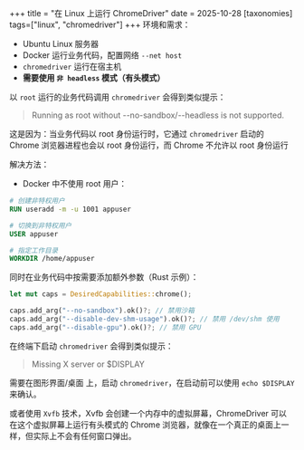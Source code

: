 +++
title = "在 Linux 上运行 ChromeDriver"
date = 2025-10-28
[taxonomies]
tags=["linux", "chromedriver"]
+++
环境和需求：
- Ubuntu Linux 服务器
- Docker 运行业务代码，配置网络 `--net host`
- `chromedriver` 运行在宿主机
- **需要使用 `非 headless` 模式（有头模式）**

以 `root` 运行的业务代码调用 `chromedriver` 会得到类似提示：
> Running as root without --no-sandbox/--headless is not supported.

这是因为：当业务代码以 root 身份运行时，它通过 `chromedriver` 启动的 Chrome 浏览器进程也会以 root 身份运行，而 Chrome 不允许以 root 身份运行

解决方法：
- Docker 中不使用 root 用户：
```Dockerfile
# 创建非特权用户
RUN useradd -m -u 1001 appuser

# 切换到非特权用户
USER appuser

# 指定工作目录
WORKDIR /home/appuser
```

同时在业务代码中按需要添加额外参数（Rust 示例）：
```rust
let mut caps = DesiredCapabilities::chrome();

caps.add_arg("--no-sandbox").ok()?; // 禁用沙箱
caps.add_arg("--disable-dev-shm-usage").ok()?; // 禁用 /dev/shm 使用
caps.add_arg("--disable-gpu").ok()?; // 禁用 GPU
```


在终端下启动 `chromedriver` 会得到类似提示：
> Missing X server or $DISPLAY

需要在图形界面/桌面 上，启动 `chromedriver`，在启动前可以使用 `echo $DISPLAY` 来确认。

或者使用 `Xvfb` 技术，Xvfb 会创建一个内存中的虚拟屏幕，ChromeDriver 可以在这个虚拟屏幕上运行有头模式的 Chrome 浏览器，就像在一个真正的桌面上一样，但实际上不会有任何窗口弹出。
